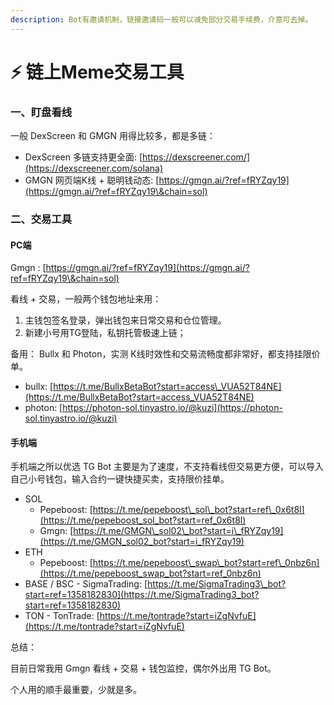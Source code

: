 ```yaml
---
description: Bot有邀请机制，链接邀请码一般可以减免部分交易手续费，介意可去掉。
---
```


# ⚡ 链上Meme交易工具

### 一、盯盘看线

一般 DexScreen 和 GMGN 用得比较多，都是多链：

* DexScreen 多链支持更全面: [https://dexscreener.com/](https://dexscreener.com/solana)
* GMGN 网页端K线 + 聪明钱动态: [https://gmgn.ai/?ref=fRYZqy19](https://gmgn.ai/?ref=fRYZqy19\&chain=sol)

### 二、交易工具

#### PC端

Gmgn : [https://gmgn.ai/?ref=fRYZqy19](https://gmgn.ai/?ref=fRYZqy19\&chain=sol)

看线 + 交易，一般两个钱包地址来用：

1. 主钱包签名登录，弹出钱包来日常交易和仓位管理。
2. 新建小号用TG登陆，私钥托管极速上链；

备用： Bullx 和 Photon，实测 K线时效性和交易流畅度都非常好，都支持挂限价单。

* bullx: [https://t.me/BullxBetaBot?start=access\_VUA52T84NE](https://t.me/BullxBetaBot?start=access_VUA52T84NE)
* photon: [https://photon-sol.tinyastro.io/@kuzi](https://photon-sol.tinyastro.io/@kuzi)

#### 手机端

手机端之所以优选 TG Bot 主要是为了速度，不支持看线但交易更方便，可以导入自己小号钱包，输入合约一键快捷买卖，支持限价挂单。

* SOL
  * Pepeboost: [https://t.me/pepeboost\_sol\_bot?start=ref\_0x6t8l](https://t.me/pepeboost_sol_bot?start=ref_0x6t8l)
  * Gmgn: [https://t.me/GMGN\_sol02\_bot?start=i\_fRYZqy19](https://t.me/GMGN_sol02_bot?start=i_fRYZqy19)
* ETH
  * Pepeboost: [https://t.me/pepeboost\_swap\_bot?start=ref\_0nbz6n](https://t.me/pepeboost_swap_bot?start=ref_0nbz6n)
* BASE / BSC - SigmaTrading: [https://t.me/SigmaTrading3\_bot?start=ref=1358182830](https://t.me/SigmaTrading3_bot?start=ref=1358182830)
* TON - TonTrade: [https://t.me/tontrade?start=iZgNvfuE](https://t.me/tontrade?start=iZgNvfuE)



总结：

目前日常我用 Gmgn 看线 + 交易 + 钱包监控，偶尔外出用 TG Bot。

个人用的顺手最重要，少就是多。





